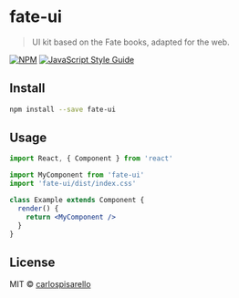 # fate-ui

> UI kit based on the Fate books, adapted for the web.

[![NPM](https://img.shields.io/npm/v/fate-ui.svg)](https://www.npmjs.com/package/fate-ui) [![JavaScript Style Guide](https://img.shields.io/badge/code_style-standard-brightgreen.svg)](https://standardjs.com)

## Install

```bash
npm install --save fate-ui
```

## Usage

```jsx
import React, { Component } from 'react'

import MyComponent from 'fate-ui'
import 'fate-ui/dist/index.css'

class Example extends Component {
  render() {
    return <MyComponent />
  }
}
```

## License

MIT © [carlospisarello](https://github.com/carlospisarello)
